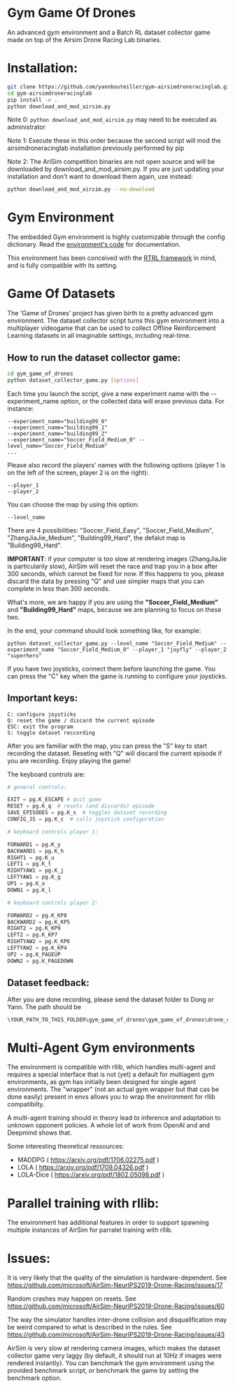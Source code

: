 # Gym Game Of Drones

An advanced gym environment and a Batch RL dataset collector game made on top of the Airsim Drone Racing Lab binaries.

# Installation:

```bash
git clone https://github.com/yannbouteiller/gym-airsimdroneracinglab.git
cd gym-airsimdroneracinglab
pip install -e .
python download_and_mod_airsim.py
```
Note 0: `python download_and_mod_airsim.py` may need to be executed as administrator

Note 1: Execute these in this order because the second script will mod the airsimdroneracinglab installation previously performed by pip

Note 2: The AriSim competition binaries are not open source and will be downloaded by download_and_mod_airsim.py.
If you are just updating your installation and don't want to download them again, use instead:

```bash
python download_and_mod_airsim.py --no-download
```

# Gym Environment

The embedded Gym environment is highly customizable through the config dictionary. Read the [environment's code](https://github.com/yannbouteiller/gym-airsimdroneracinglab/blob/main/gym_game_of_drones/envs/multi_agent/gym_airsimdroneracinglab/airsimdroneracinglab_env.py) for documentation.

This environment has been conceived with the [RTRL framework](https://arxiv.org/abs/1911.04448) in mind, and is fully compatible with its setting.

# Game Of Datasets

The 'Game of Drones' project has given birth to a pretty advanced gym environment. The dataset collector script turns this gym environment into a multiplayer videogame that can be used to collect Offline Reinforcement Learning datasets in all imaginable settings, including real-time. 

## How to run the dataset collector game:

```bash
cd gym_game_of_drones
python dataset_collector_game.py [options]
```
Each time you launch the script, give a new experiment name with the --experiment_name option, or the collected data will erase previous data. For instance:
```
--experiment_name="building99_0"
--experiment_name="building99_1"
--experiment_name="building99_2"
--experiment_name="Soccer_Field_Medium_0" --level_name="Soccer_Field_Medium"
...
```
Please also record the players' names with the following options (player 1 is on the left of the screen, player 2 is on the right):
```
--player_1
--player_2
```

You can choose the map by using this option:

```
--level_name
```
There are 4 possibilities: "Soccer_Field_Easy", "Soccer_Field_Medium", "ZhangJiaJie_Medium", "Building99_Hard", the defalut map is "Building99_Hard". 

**IMPORTANT**: if your computer is too slow at rendering images (ZhangJiaJie is particularily slow), AirSim will reset the race and trap you in a box after 300 seconds, which cannot be fixed for now. If this happens to you, please discard the data by pressing "Q" and use simpler maps that you can complete in less than 300 seconds.

What's more, we are happy if you are using the **"Soccer_Field_Medium"** and **"Building99_Hard"** maps, because we are planning to focus on these two.

In the end, your command should look something like, for example:

```
python dataset_collector_game.py --level_name "Soccer_Field_Medium" --experiment_name "Soccer_Field_Medium_0" --player_1 "joyfly" --player_2 "superhero"
```

If you have two joysticks, connect them before launching the game. You can press the "C" key when the game is running to configure your joysticks.

## Important keys:
```
C: configure joysticks
Q: reset the game / discard the current episode
ESC: exit the program
S: toggle dataset reccording
``` 
After you are familiar with the map, you can press the "S" key to start recording the dataset.
Reseting with "Q" will discard the current episode if you are recording.
Enjoy playing the game!


The keyboard controls are:


```python
# general controls:

EXIT = pg.K_ESCAPE # quit game
RESET = pg.K_q  # resets (and discards) episode
SAVE_EPISODES = pg.K_s  # toggles dataset recording
CONFIG_JS = pg.K_c  # calls joystick configuration

# keyboard controls player 1:

FORWARD1 = pg.K_y
BACKWARD1 = pg.K_h
RIGHT1 = pg.K_u
LEFT1 = pg.K_t
RIGHTYAW1 = pg.K_j
LEFTYAW1 = pg.K_g
UP1 = pg.K_o
DOWN1 = pg.K_l

# keyboard controls player 2:

FORWARD2 = pg.K_KP8
BACKWARD2 = pg.K_KP5
RIGHT2 = pg.K_KP9
LEFT2 = pg.K_KP7
RIGHTYAW2 = pg.K_KP6
LEFTYAW2 = pg.K_KP4
UP2 = pg.K_PAGEUP
DOWN2 = pg.K_PAGEDOWN
```

## Dataset feedback: 

After you are done recording, please send the dataset folder to Dong or Yann. The path should be 

```
\YOUR_PATH_TO_THIS_FOLDER\gym_game_of_drones\gym_game_of_drones\drone_racing_dataset_collector\dataset\*.pkl
```

# Multi-Agent Gym environments

The environment is compatible with rllib, which handles multi-agent and requires a special interface that is not (yet) a default for multiagent gym environments, as gym has initially been designed for single agent environments. The "wrapper" (not an actual gym wrapper but that cas be done easily) present in envs allows you to wrap the environment for rllib compatibilty.

A multi-agent training should in theory lead to inference and adaptation to unknown opponent policies. A whole lot of work from OpenAI and and Deepmind shows that.

Some interesting theoretical ressources:
- MADDPG ( https://arxiv.org/pdf/1706.02275.pdf )
- LOLA ( https://arxiv.org/pdf/1709.04326.pdf )
- LOLA-Dice ( https://arxiv.org/pdf/1802.05098.pdf )

# Parallel training with rllib:

The environment has additional features in order to support spawning multiple instances of AirSim for parralel training with rllib.

# Issues:

It is very likely that the quality of the simulation is hardware-dependent. See https://github.com/microsoft/AirSim-NeurIPS2019-Drone-Racing/issues/17

Random crashes may happen on resets. See https://github.com/microsoft/AirSim-NeurIPS2019-Drone-Racing/issues/60

The way the simulator handles inter-drone collision and disqualification may be weird compared to what is described in the rules. See https://github.com/microsoft/AirSim-NeurIPS2019-Drone-Racing/issues/43

AirSim is very slow at rendering camera images, which makes the dataset collector game very laggy (by default, it should run at 10Hz if images were rendered instantly). You can benchmark the gym environment using the provided benchmark script, or benchmark the game by setting the benchmark option.
